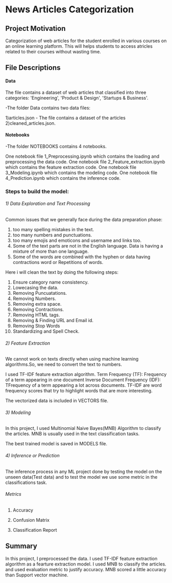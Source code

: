 # News Articles Categorization

## Project Motivation

Categorization of web articles for the student enrolled in various courses on an online learning platform.
This will helps students to access atricles related to their courses without wasting time. 

## File Descriptions
#### Data

The file contains a dataset of web articles that classified into three categories: 'Engineering', 'Product & Design', 'Startups & Business'.

-The folder Data contains two data files:

1)articles.json - The file contains a dataset of the articles
2)cleaned_articles.json.

#### Notebooks

-The folder NOTEBOOKS contains 4 notebooks.

One notebook file 1_Preprocessing.ipynb which contains the loading and preprocessing the data code.
One notebook file 2_Feature_extraction.ipynb which contains the feature extraction code.
One notebook file 3_Modeling.ipynb which contains the modeling code.
One notebook file 4_Prediction.ipynb which contains the inference code.

### Steps to build the model:

###### 1) Data Exploration and Text Processing
Common issues that we generally face during the data preparation phase:

1) too many spelling mistakes in the text.
2) too many numbers and punctuations.
3) too many emojis and emoticons and username and links too.
4) Some of the text parts are not in the English language. Data is having a mixture of more than one language.
4) Some of the words are combined with the hyphen or data having contractions word or Repetitions of words.


Here i will clean the text by doing the following steps:

1) Ensure category name consistency.
2) Lowecasing the data.
3) Removing Puncuatations.
4) Removing Numbers.
5) Removing extra space.
6) Removing Contractions.
7) Removing HTML tags.
8) Removing & Finding URL and Email id.
9) Removing Stop Words
10) Standardizing and Spell Check.

###### 2) Feature Extraction

We cannot work on texts directly when using machine learning algorithms.So, we need to convert the text to numbers.

I used TF-IDF feature extraction algorithm. 
Term Frequency (TF): Frequency of a term appearing in one document
Inverse Document Frequency (IDF): TFrequency of a term appearing a lot across documents.
TF-IDF are word frequency scores that try to highlight words that are more interesting.

The vectorized data is included in VECTORS file.

###### 3) Modeling
In this project, I used Multinomial Naive Bayes(MNB) Algorithm to classify the articles. MNB is usually used in the text classification tasks.

The best trained model is saved in MODELS file.


###### 4) Inference or Prediction    
The inference process in any ML project done by testing the model on the unseen data(Test data)
and to test the model we use some metric in the classifications task.

###### Metrics 
1) Accuracy

2) Confusion Matrix

3) Classification Report


## Summary
In this project, I preprocessed the data. I used TF-IDF feature extraction algorithm as a fearture extraction model. I used MNB to classify the articles. and used evaluation metric to justify accuracy.  MNB scored a little accuracy than Support vector machine.